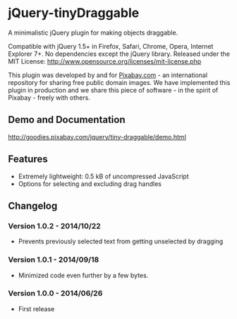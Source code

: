 jQuery-tinyDraggable
===================

A minimalistic jQuery plugin for making objects draggable.

Compatible with jQuery 1.5+ in Firefox, Safari, Chrome, Opera, Internet Explorer 7+. No dependencies except the jQuery library.
Released under the MIT License: http://www.opensource.org/licenses/mit-license.php

This plugin was developed by and for [Pixabay.com](http://pixabay.com/) - an international repository for sharing free public domain images.
We have implemented this plugin in production and we share this piece of software - in the spirit of Pixabay - freely with others.

## Demo and Documentation

http://goodies.pixabay.com/jquery/tiny-draggable/demo.html

## Features

* Extremely lightweight: 0.5 kB of uncompressed JavaScript
* Options for selecting and excluding drag handles

## Changelog

### Version 1.0.2 - 2014/10/22

* Prevents previously selected text from getting unselected by dragging

### Version 1.0.1 - 2014/09/18

* Minimized code even further by a few bytes.

### Version 1.0.0 - 2014/06/26

* First release
